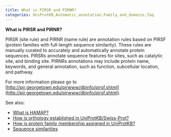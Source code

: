 ```yaml
---
title: What is PIRSR and PIRNR?
categories: UniProtKB,Automatic_annotation,Family_and_domains,faq
---
```


**What is PIRSR and PIRNR?**

PIRSR (site rule) and PIRNR (name rule) are annotation rules based on PIRSF (protein families with full-length sequence similarity).
These rules are manually curated to accurately and automatically annotate protein sequences.
PIRSRs annotate sequence features for sites, such as catalytic site, and binding site.
PIRNRs annotations may include protein name, keywords, and general annotation, such as function, subcellular location, and pathway.

For more information please go to [http://pir.georgetown.edu/pirwww/dbinfo/pirsf.shtml](http://pir.georgetown.edu/pirwww/dbinfo/pirsf.shtml).

See also:

- [What is HAMAP?](http://www.uniprot.org/faq/16)
- [How is orthology established in UniProtKB/Swiss-Prot?](http://www.uniprot.org/faq/39)
- [How is protein family membership assigned in UniProtKB?](http://www.uniprot.org/faq/41)
- [Sequence similarities](http://www.uniprot.org/manual/sequence_similarities)